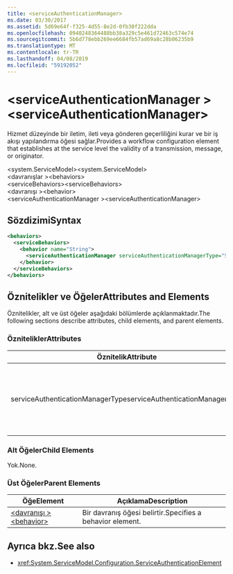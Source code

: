 ```yaml
---
title: <serviceAuthenticationManager>
ms.date: 03/30/2017
ms.assetid: 5d69e64f-f325-4d55-8e2d-0fb30f222dda
ms.openlocfilehash: 0940248364488bb38a329c5e461d72463c574e74
ms.sourcegitcommit: 5b6d778ebb269ee6684fb57ad69a8c28b06235b9
ms.translationtype: MT
ms.contentlocale: tr-TR
ms.lasthandoff: 04/08/2019
ms.locfileid: "59192052"
---
```

# <a name="serviceauthenticationmanager"></a><span data-ttu-id="e623e-101">\<serviceAuthenticationManager ></span><span class="sxs-lookup"><span data-stu-id="e623e-101">\<serviceAuthenticationManager></span></span>
<span data-ttu-id="e623e-102">Hizmet düzeyinde bir iletim, ileti veya gönderen geçerliliğini kurar ve bir iş akışı yapılandırma öğesi sağlar.</span><span class="sxs-lookup"><span data-stu-id="e623e-102">Provides a workflow configuration element that establishes at the service level the validity of a transmission, message, or originator.</span></span>  
  
<span data-ttu-id="e623e-103">\<system.ServiceModel></span><span class="sxs-lookup"><span data-stu-id="e623e-103">\<system.ServiceModel></span></span>  
<span data-ttu-id="e623e-104">\<davranışlar ></span><span class="sxs-lookup"><span data-stu-id="e623e-104">\<behaviors></span></span>  
<span data-ttu-id="e623e-105">\<serviceBehaviors></span><span class="sxs-lookup"><span data-stu-id="e623e-105">\<serviceBehaviors></span></span>  
<span data-ttu-id="e623e-106">\<davranışı ></span><span class="sxs-lookup"><span data-stu-id="e623e-106">\<behavior></span></span>  
<span data-ttu-id="e623e-107">\<serviceAuthenticationManager ></span><span class="sxs-lookup"><span data-stu-id="e623e-107">\<serviceAuthenticationManager></span></span>  
  
## <a name="syntax"></a><span data-ttu-id="e623e-108">Sözdizimi</span><span class="sxs-lookup"><span data-stu-id="e623e-108">Syntax</span></span>  
  
```xml  
<behaviors>
  <serviceBehaviors>
    <behavior name="String">
      <serviceAuthenticationManager serviceAuthenticationManagerType="String" />
    </behavior>
  </serviceBehaviors>
</behaviors>
```  
  
## <a name="attributes-and-elements"></a><span data-ttu-id="e623e-109">Öznitelikler ve Öğeler</span><span class="sxs-lookup"><span data-stu-id="e623e-109">Attributes and Elements</span></span>  
 <span data-ttu-id="e623e-110">Öznitelikler, alt ve üst öğeler aşağıdaki bölümlerde açıklanmaktadır.</span><span class="sxs-lookup"><span data-stu-id="e623e-110">The following sections describe attributes, child elements, and parent elements.</span></span>  
  
### <a name="attributes"></a><span data-ttu-id="e623e-111">Öznitelikler</span><span class="sxs-lookup"><span data-stu-id="e623e-111">Attributes</span></span>  
  
|<span data-ttu-id="e623e-112">Öznitelik</span><span class="sxs-lookup"><span data-stu-id="e623e-112">Attribute</span></span>|<span data-ttu-id="e623e-113">Açıklama</span><span class="sxs-lookup"><span data-stu-id="e623e-113">Description</span></span>|  
|---------------|-----------------|  
|<span data-ttu-id="e623e-114">serviceAuthenticationManagerType</span><span class="sxs-lookup"><span data-stu-id="e623e-114">serviceAuthenticationManagerType</span></span>|<span data-ttu-id="e623e-115">Şu anki davranışı için kimlik doğrulama İlkesi türünü belirten bir dize.</span><span class="sxs-lookup"><span data-stu-id="e623e-115">A string that specifies the type of the authentication policy for the current behavior.</span></span>|  
  
### <a name="child-elements"></a><span data-ttu-id="e623e-116">Alt Öğeler</span><span class="sxs-lookup"><span data-stu-id="e623e-116">Child Elements</span></span>  
 <span data-ttu-id="e623e-117">Yok.</span><span class="sxs-lookup"><span data-stu-id="e623e-117">None.</span></span>  
  
### <a name="parent-elements"></a><span data-ttu-id="e623e-118">Üst Öğeler</span><span class="sxs-lookup"><span data-stu-id="e623e-118">Parent Elements</span></span>  
  
|<span data-ttu-id="e623e-119">Öğe</span><span class="sxs-lookup"><span data-stu-id="e623e-119">Element</span></span>|<span data-ttu-id="e623e-120">Açıklama</span><span class="sxs-lookup"><span data-stu-id="e623e-120">Description</span></span>|  
|-------------|-----------------|  
|[<span data-ttu-id="e623e-121">\<davranışı ></span><span class="sxs-lookup"><span data-stu-id="e623e-121">\<behavior></span></span>](../../../../../docs/framework/configure-apps/file-schema/wcf/behavior-of-endpointbehaviors.md)|<span data-ttu-id="e623e-122">Bir davranış öğesi belirtir.</span><span class="sxs-lookup"><span data-stu-id="e623e-122">Specifies a behavior element.</span></span>|  
  
## <a name="see-also"></a><span data-ttu-id="e623e-123">Ayrıca bkz.</span><span class="sxs-lookup"><span data-stu-id="e623e-123">See also</span></span>

- <xref:System.ServiceModel.Configuration.ServiceAuthenticationElement>
